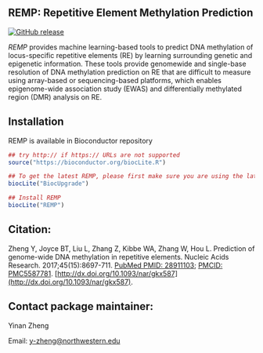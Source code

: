 ## REMP: Repetitive Element Methylation Prediction
[![GitHub release](https://img.shields.io/badge/release-v1.4.0-blue.svg)](https://www.bioconductor.org/packages/release/bioc/html/REMP.html)

*REMP* provides machine learning-based tools to predict DNA methylation of locus-specific repetitive elements (RE) by learning surrounding genetic and epigenetic information. These tools provide genomewide and single-base resolution of DNA methylation prediction on RE that are difficult to measure using array-based or sequencing-based platforms, which enables epigenome-wide association study (EWAS) and differentially methylated region (DMR) analysis on RE. 

## Installation 

REMP is available in Bioconductor repository
```r
## try http:// if https:// URLs are not supported
source("https://bioconductor.org/biocLite.R")

## To get the latest REMP, please first make sure you are using the latest Bioconductor
biocLite("BiocUpgrade")

## Install REMP
biocLite("REMP")
```

## Citation:

Zheng Y, Joyce BT, Liu L, Zhang Z, Kibbe WA, Zhang W, Hou L. Prediction of genome-wide DNA methylation in repetitive elements. Nucleic Acids Research. 2017;45(15):8697-711. [PubMed PMID: 28911103](https://www.ncbi.nlm.nih.gov/pubmed/28911103); [PMCID: PMC5587781](https://www.ncbi.nlm.nih.gov/pmc/articles/PMC5587781/). [http://dx.doi.org/10.1093/nar/gkx587](http://dx.doi.org/10.1093/nar/gkx587).

## Contact package maintainer:
Yinan Zheng 

Email: y-zheng@northwestern.edu
